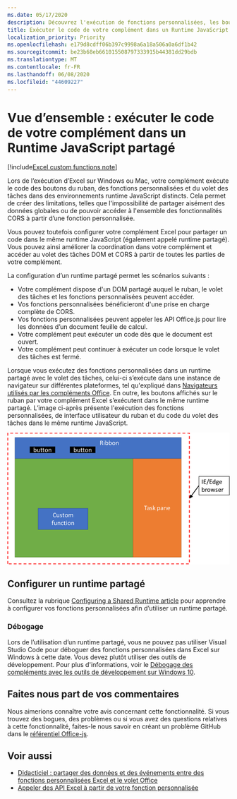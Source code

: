 ```yaml
---
ms.date: 05/17/2020
description: Découvrez l'exécution de fonctions personnalisées, les boutons du ruban et le code du volet des tâches dans un runtime JavaScript identique pour coordonner des scénarios dans votre complément.
title: Exécuter le code de votre complément dans un Runtime JavaScript partagé
localization_priority: Priority
ms.openlocfilehash: e179d8cdff06b397c9998a6a18a506a0a6df1b42
ms.sourcegitcommit: be23b68eb661015508797333915b44381dd29bdb
ms.translationtype: MT
ms.contentlocale: fr-FR
ms.lasthandoff: 06/08/2020
ms.locfileid: "44609227"
---
```

# <a name="overview-run-your-add-in-code-in-a-shared-javascript-runtimes"></a>Vue d’ensemble : exécuter le code de votre complément dans un Runtime JavaScript partagé

[!include[Excel custom functions note](../includes/excel-custom-functions-note.md)]

Lors de l’exécution d’Excel sur Windows ou Mac, votre complément exécute le code des boutons du ruban, des fonctions personnalisées et du volet des tâches dans des environnements runtime JavaScript distincts. Cela permet de créer des limitations, telles que l'impossibilité de partager aisément des données globales ou de pouvoir accéder à l'ensemble des fonctionnalités CORS à partir d’une fonction personnalisée.

Vous pouvez toutefois configurer votre complément Excel pour partager un code dans le même runtime JavaScript (également appelé runtime partagé). Vous pouvez ainsi améliorer la coordination dans votre complément et accéder au volet des tâches DOM et CORS à partir de toutes les parties de votre complément.

La configuration d’un runtime partagé permet les scénarios suivants :

- Votre complément dispose d'un DOM partagé auquel le ruban, le volet des tâches et les fonctions personnalisées peuvent accéder.
- Vos fonctions personnalisées bénéficieront d'une prise en charge complète de CORS.
- Vos fonctions personnalisées peuvent appeler les API Office.js pour lire les données d’un document feuille de calcul.
- Votre complément peut exécuter un code dès que le document est ouvert.
- Votre complément peut continuer à exécuter un code lorsque le volet des tâches est fermé.

Lorsque vous exécutez des fonctions personnalisées dans un runtime partagé avec le volet des tâches, celui-ci s’exécute dans une instance de navigateur sur différentes plateformes, tel qu'expliqué dans [Navigateurs utilisés par les compléments Office](../concepts/browsers-used-by-office-web-add-ins.md). En outre, les boutons affichés sur le ruban par votre complément Excel s’exécutent dans le même runtime partagé. L’image ci-après présente l'exécution des fonctions personnalisées, de interface utilisateur du ruban et du code du volet des tâches dans le même runtime JavaScript.

![Fonctions personnalisées en cours d’exécution dans un runtime partagé avec des boutons du ruban et le volet Office dans Excel](../images/custom-functions-in-browser-runtime.png)

## <a name="set-up-a-shared-runtime"></a>Configurer un runtime partagé

Consultez la rubrique [Configuring a Shared Runtime article](./configure-your-add-in-to-use-a-shared-runtime.md) pour apprendre à configurer vos fonctions personnalisées afin d’utiliser un runtime partagé.

### <a name="debugging"></a>Débogage

Lors de l’utilisation d’un runtime partagé, vous ne pouvez pas utiliser Visual Studio Code pour déboguer des fonctions personnalisées dans Excel sur Windows à cette date. Vous devez plutôt utiliser des outils de développement. Pour plus d'informations, voir le [Débogage des compléments avec les outils de développement sur Windows 10](../testing/debug-add-ins-using-f12-developer-tools-on-windows-10.md).

## <a name="give-us-feedback"></a>Faites nous part de vos commentaires

Nous aimerions connaître votre avis concernant cette fonctionnalité. Si vous trouvez des bogues, des problèmes ou si vous avez des questions relatives à cette fonctionnalité, faites-le nous savoir en créant un problème GitHub dans le [référentiel Office-js](https://github.com/OfficeDev/office-js).

## <a name="see-also"></a>Voir aussi

- [Didacticiel : partager des données et des événements entre des fonctions personnalisées Excel et le volet Office](../tutorials/share-data-and-events-between-custom-functions-and-the-task-pane-tutorial.md)
- [Appeler des API Excel à partir de votre fonction personnalisée](call-excel-apis-from-custom-function.md)
